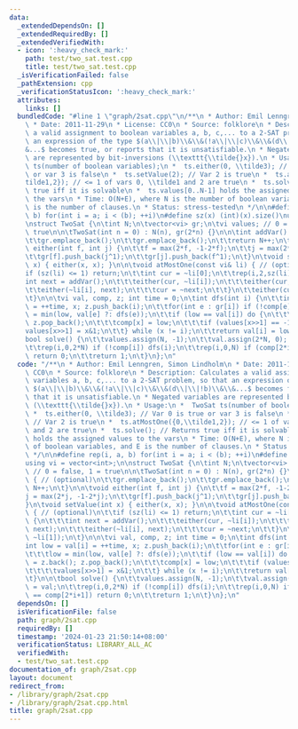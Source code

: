 ```yaml
---
data:
  _extendedDependsOn: []
  _extendedRequiredBy: []
  _extendedVerifiedWith:
  - icon: ':heavy_check_mark:'
    path: test/two_sat.test.cpp
    title: test/two_sat.test.cpp
  _isVerificationFailed: false
  _pathExtension: cpp
  _verificationStatusIcon: ':heavy_check_mark:'
  attributes:
    links: []
  bundledCode: "#line 1 \"graph/2sat.cpp\"\n/**\n * Author: Emil Lenngren, Simon Lindholm\n\
    \ * Date: 2011-11-29\n * License: CC0\n * Source: folklore\n * Description: Calculates\
    \ a valid assignment to boolean variables a, b, c,... to a 2-SAT problem, so that\
    \ an expression of the type $(a\\|\\|b)\\&\\&(!a\\|\\|c)\\&\\&(d\\|\\|!b)\\&\\\
    &...$ becomes true, or reports that it is unsatisfiable.\n * Negated variables\
    \ are represented by bit-inversions (\\texttt{\\tilde{}x}).\n * Usage:\n *  TwoSat\
    \ ts(number of boolean variables);\n *  ts.either(0, \\tilde3); // Var 0 is true\
    \ or var 3 is false\n *  ts.setValue(2); // Var 2 is true\n *  ts.atMostOne({0,\\\
    tilde1,2}); // <= 1 of vars 0, \\tilde1 and 2 are true\n *  ts.solve(); // Returns\
    \ true iff it is solvable\n *  ts.values[0..N-1] holds the assigned values to\
    \ the vars\n * Time: O(N+E), where N is the number of boolean variables, and E\
    \ is the number of clauses.\n * Status: stress-tested\n */\n\n#define rep(i, a,\
    \ b) for(int i = a; i < (b); ++i)\n#define sz(x) (int)(x).size()\nusing vi = vector<int>;\n\
    \nstruct TwoSat {\n\tint N;\n\tvector<vi> gr;\n\tvi values; // 0 = false, 1 =\
    \ true\n\n\tTwoSat(int n = 0) : N(n), gr(2*n) {}\n\n\tint addVar() { // (optional)\n\
    \t\tgr.emplace_back();\n\t\tgr.emplace_back();\n\t\treturn N++;\n\t}\n\n\tvoid\
    \ either(int f, int j) {\n\t\tf = max(2*f, -1-2*f);\n\t\tj = max(2*j, -1-2*j);\n\
    \t\tgr[f].push_back(j^1);\n\t\tgr[j].push_back(f^1);\n\t}\n\tvoid setValue(int\
    \ x) { either(x, x); }\n\n\tvoid atMostOne(const vi& li) { // (optional)\n\t\t\
    if (sz(li) <= 1) return;\n\t\tint cur = ~li[0];\n\t\trep(i,2,sz(li)) {\n\t\t\t\
    int next = addVar();\n\t\t\teither(cur, ~li[i]);\n\t\t\teither(cur, next);\n\t\
    \t\teither(~li[i], next);\n\t\t\tcur = ~next;\n\t\t}\n\t\teither(cur, ~li[1]);\n\
    \t}\n\n\tvi val, comp, z; int time = 0;\n\tint dfs(int i) {\n\t\tint low = val[i]\
    \ = ++time, x; z.push_back(i);\n\t\tfor(int e : gr[i]) if (!comp[e])\n\t\t\tlow\
    \ = min(low, val[e] ?: dfs(e));\n\t\tif (low == val[i]) do {\n\t\t\tx = z.back();\
    \ z.pop_back();\n\t\t\tcomp[x] = low;\n\t\t\tif (values[x>>1] == -1)\n\t\t\t\t\
    values[x>>1] = x&1;\n\t\t} while (x != i);\n\t\treturn val[i] = low;\n\t}\n\n\t\
    bool solve() {\n\t\tvalues.assign(N, -1);\n\t\tval.assign(2*N, 0); comp = val;\n\
    \t\trep(i,0,2*N) if (!comp[i]) dfs(i);\n\t\trep(i,0,N) if (comp[2*i] == comp[2*i+1])\
    \ return 0;\n\t\treturn 1;\n\t}\n};\n"
  code: "/**\n * Author: Emil Lenngren, Simon Lindholm\n * Date: 2011-11-29\n * License:\
    \ CC0\n * Source: folklore\n * Description: Calculates a valid assignment to boolean\
    \ variables a, b, c,... to a 2-SAT problem, so that an expression of the type\
    \ $(a\\|\\|b)\\&\\&(!a\\|\\|c)\\&\\&(d\\|\\|!b)\\&\\&...$ becomes true, or reports\
    \ that it is unsatisfiable.\n * Negated variables are represented by bit-inversions\
    \ (\\texttt{\\tilde{}x}).\n * Usage:\n *  TwoSat ts(number of boolean variables);\n\
    \ *  ts.either(0, \\tilde3); // Var 0 is true or var 3 is false\n *  ts.setValue(2);\
    \ // Var 2 is true\n *  ts.atMostOne({0,\\tilde1,2}); // <= 1 of vars 0, \\tilde1\
    \ and 2 are true\n *  ts.solve(); // Returns true iff it is solvable\n *  ts.values[0..N-1]\
    \ holds the assigned values to the vars\n * Time: O(N+E), where N is the number\
    \ of boolean variables, and E is the number of clauses.\n * Status: stress-tested\n\
    \ */\n\n#define rep(i, a, b) for(int i = a; i < (b); ++i)\n#define sz(x) (int)(x).size()\n\
    using vi = vector<int>;\n\nstruct TwoSat {\n\tint N;\n\tvector<vi> gr;\n\tvi values;\
    \ // 0 = false, 1 = true\n\n\tTwoSat(int n = 0) : N(n), gr(2*n) {}\n\n\tint addVar()\
    \ { // (optional)\n\t\tgr.emplace_back();\n\t\tgr.emplace_back();\n\t\treturn\
    \ N++;\n\t}\n\n\tvoid either(int f, int j) {\n\t\tf = max(2*f, -1-2*f);\n\t\t\
    j = max(2*j, -1-2*j);\n\t\tgr[f].push_back(j^1);\n\t\tgr[j].push_back(f^1);\n\t\
    }\n\tvoid setValue(int x) { either(x, x); }\n\n\tvoid atMostOne(const vi& li)\
    \ { // (optional)\n\t\tif (sz(li) <= 1) return;\n\t\tint cur = ~li[0];\n\t\trep(i,2,sz(li))\
    \ {\n\t\t\tint next = addVar();\n\t\t\teither(cur, ~li[i]);\n\t\t\teither(cur,\
    \ next);\n\t\t\teither(~li[i], next);\n\t\t\tcur = ~next;\n\t\t}\n\t\teither(cur,\
    \ ~li[1]);\n\t}\n\n\tvi val, comp, z; int time = 0;\n\tint dfs(int i) {\n\t\t\
    int low = val[i] = ++time, x; z.push_back(i);\n\t\tfor(int e : gr[i]) if (!comp[e])\n\
    \t\t\tlow = min(low, val[e] ?: dfs(e));\n\t\tif (low == val[i]) do {\n\t\t\tx\
    \ = z.back(); z.pop_back();\n\t\t\tcomp[x] = low;\n\t\t\tif (values[x>>1] == -1)\n\
    \t\t\t\tvalues[x>>1] = x&1;\n\t\t} while (x != i);\n\t\treturn val[i] = low;\n\
    \t}\n\n\tbool solve() {\n\t\tvalues.assign(N, -1);\n\t\tval.assign(2*N, 0); comp\
    \ = val;\n\t\trep(i,0,2*N) if (!comp[i]) dfs(i);\n\t\trep(i,0,N) if (comp[2*i]\
    \ == comp[2*i+1]) return 0;\n\t\treturn 1;\n\t}\n};\n"
  dependsOn: []
  isVerificationFile: false
  path: graph/2sat.cpp
  requiredBy: []
  timestamp: '2024-01-23 21:50:14+08:00'
  verificationStatus: LIBRARY_ALL_AC
  verifiedWith:
  - test/two_sat.test.cpp
documentation_of: graph/2sat.cpp
layout: document
redirect_from:
- /library/graph/2sat.cpp
- /library/graph/2sat.cpp.html
title: graph/2sat.cpp
---
```

